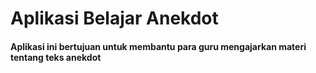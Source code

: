 # Aplikasi Belajar Anekdot
#### Aplikasi ini bertujuan untuk membantu para guru mengajarkan materi tentang teks anekdot
